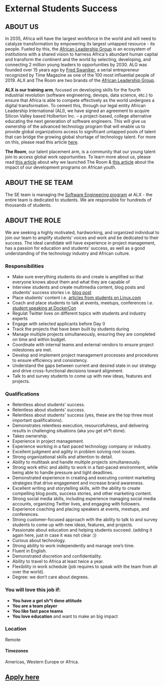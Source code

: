 # External Students Success

## ABOUT US

In 2035, Africa will have the largest workforce in the world and will need to catalyze transformation by empowering its largest untapped resource - its people.
Fueled by this, the [African Leadership Group](https://algroup.org/) is an ecosystem of institutions with a shared vision to harness Africa's abundant human capital and transform the continent and the world by selecting, developing, and connecting 2 million young leaders to opportunities by 2030.
ALG was founded over 15 years ago by [Fred Swaniker](https://time.com/collection/100-most-influential-people-2019/5567703/fred-swaniker/), a serial entrepreneur recognized by Time Magazine as one of the 100 most influential people of 2019.
ALX and The Room are two brands of the [African Leadership Group](https://algroup.org/). 


**ALX is our training arm**, focused on developing skills for the fourth industrial revolution (software engineering, devops, data science, etc.) to ensure that Africa is able to compete effectively as the world undergoes a digital transformation.
To cement this, through our legal entity  African Leadership International (ALI), we have signed an agreement to acquire Silicon Valley based Holberton Inc. – a project-based, college alternative educating the next generation of software engineers.
This will give us ownership of the advanced technology program that will enable us to provide global organizations access to significant untapped pools of talent that can bridge the growing global shortage of technology talent.
For more on this, please read this article [here](https://www.linkedin.com/pulse/africa-comes-silicon-valley-fred-swaniker/?trackingId=Vxz4ynHrTdKfkOF4URKLtQ%3D%3D). 


**The Room**, our talent placement arm, is a community that our young talent join to access global work opportunities. To learn more about us, please read [this article](https://www.linkedin.com/pulse/relationships-how-change-world-fred-swaniker/) about why we launched The Room & [this article](https://www.linkedin.com/pulse/most-inspiring-conversation-ive-had-year-fred-swaniker/?trackingId=hneNVU%2BjUqov2R6A2CD6Dw%3D%3D) about the impact of our development programs on African youth. 


## ABOUT THE SE TEAM

The SE team is managing the [Software Engineering program](https://www.alxafrica.com/software-engineering-2022/) at ALX - the entire team is dedicated to students. We are responsible for hundreds of thousands of students.


## ABOUT THE ROLE


We are seeking a highly motivated, hardworking, and organized individual to join our team to amplify students’ voices and work and be dedicated to their success.
The ideal candidate will have experience in project management, has a passion for education and students’ success, as well as a good understanding of the technology industry and African culture.

### Responsibilities

- Make sure everything students do and create is amplified so that everyone knows about them and what they are capable of
- Interview students and create multimedia content, blog posts and students' success stories i.e. [blog post](https://blog.holbertonschool.com/4-questions-you-always-wanted-to-ask-our-holbies/)
- Place students' content i.e. [articles from students on Linux.com](https://www.linux.com/?s=holberton)
- Coach and place students to talk at events, meetups, conferences i.e. [student speaking at DockerCon](https://dockercon2016.sched.com/speaker/dora_korpar.1vbeqr05)
- Regulat Twitter lives on different topics with students and industry experts
- Engage with selected applicants before Day 0
- Track the projects that have been built by students during
- Manage multiple projects simultaneously, ensuring they are completed on time and within budget.
- Coordinate with internal teams and external vendors to ensure project milestones are met.
- Develop and implement project management processes and procedures to ensure efficiency and consistency.
- Understand the gaps between current and desired state in our strategy and drive cross-functional decisions toward alignment.
- Talk to and survey students to come up with new ideas, features and projects.


### Qualifications

- Relentless about students' success.
- Relentless about students' success.
- Relentless about students' success (yes, these are the top three most important qualifications).
- Demonstrates relentless execution, resourcefulness, and delivering results in challenging situations (aka you get sh*t done).
- Takes ownership.
- Experience in project management.
- Experience working in a fast paced technology company or industry.
- Excellent judgment and agility in problem solving root issues.
- Strong organizational skills and attention to detail.
- Ability to multitask and handle multiple projects simultaneously. 
- Strong work ethic and ability to work in a fast-paced environment, while being able to handle pressure and tight deadlines.
- Demonstrated experience in creating and executing content marketing strategies that drive engagement and increase brand awareness.
- Excellent writing and storytelling skills, with the ability to create compelling blog posts, success stories, and other marketing content.
- Strong social media skills, including experience managing social media accounts, organizing Twitter lives, and engaging with followers.
- Experience coaching and placing speakers at events, meetups, and conferences.
- Strong customer-focused approach with the ability to talk to and survey students to come up with new ideas, features, and projects.
- Passionate about education and helping students succeed. (adding it again here, just in case it was not clear :))
- Curious about technology.
- Strong ability to work independently and manage one’s time.
- Fluent in English.
- Demonstrated discretion and confidentiality.
- Ability to travel to Africa at least twice a year.
- Flexibility in work schedule (job requires to speak with the team from all over the world).
- Degree: we don’t care about degrees.


### You will love this job if:

- **You have a get sh\*t done attitude**
- **You are a team player**
- **You like fast pace teams**
- **You love education** and want to make an big impact

### Location

Remote

#### Timezones

Americas, Western Europe or Africa.

## [Apply here](../HOWTO.md)
